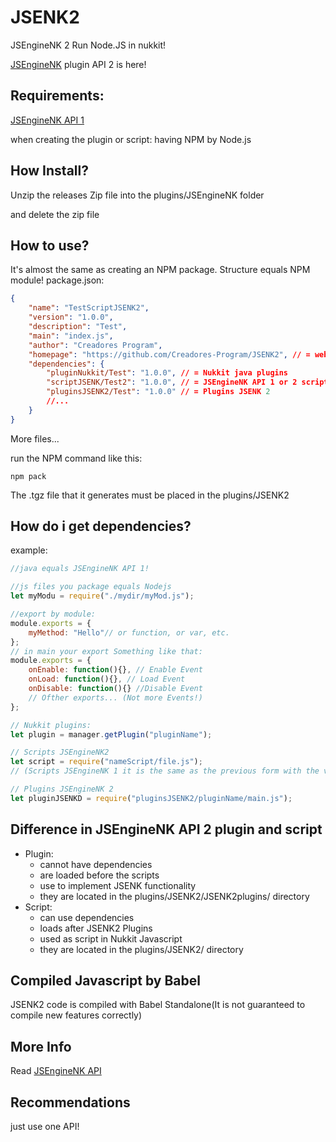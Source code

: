 # JSENK2
JSEngineNK 2 Run Node.JS in nukkit!

[JSEngineNK](https://cloudburstmc.org/resources/jsenginenk.939/) plugin API 2 is here!

## Requirements:

[JSEngineNK API 1](https://cloudburstmc.org/resources/jsenginenk.939/)

when creating the plugin or script: having NPM by Node.js

## How Install?
Unzip the releases Zip file into the plugins/JSEngineNK folder

and delete the zip file

## How to use?
It's almost the same as creating an NPM package.
Structure equals NPM module!
package.json:
```json
{
    "name": "TestScriptJSENK2",
    "version": "1.0.0",
    "description": "Test",
    "main": "index.js",
    "author": "Creadores Program",
    "homepage": "https://github.com/Creadores-Program/JSENK2", // = website
    "dependencies": {
        "pluginNukkit/Test": "1.0.0", // = Nukkit java plugins
        "scriptJSENK/Test2": "1.0.0", // = JSEngineNK API 1 or 2 script
        "pluginsJSENK2/Test": "1.0.0" // = Plugins JSENK 2
        //...
    }
}
```
More files...

run the NPM command like this:
```shell
npm pack
```
The .tgz file that it generates must be placed in the plugins/JSENK2

## How do i get dependencies?
example:
```js
//java equals JSEngineNK API 1!

//js files you package equals Nodejs
let myModu = require("./mydir/myMod.js");

//export by module:
module.exports = {
    myMethod: "Hello"// or function, or var, etc.
};
// in main your export Something like that:
module.exports = {
    onEnable: function(){}, // Enable Event
    onLoad: function(){}, // Load Event
    onDisable: function(){} //Disable Event
    // Ofther exports... (Not more Events!)
};

// Nukkit plugins:
let plugin = manager.getPlugin("pluginName");

// Scripts JSEngineNK2
let script = require("nameScript/file.js");
// (Scripts JSEngineNK 1 it is the same as the previous form with the variables declared by the script!)

// Plugins JSEngineNK 2
let pluginJSENKD = require("pluginsJSENK2/pluginName/main.js");
```

## Difference in JSEngineNK API 2 plugin and script

- Plugin:
  - cannot have dependencies
  - are loaded before the scripts
  - use to implement JSENK functionality
  - they are located in the plugins/JSENK2/JSENK2plugins/ directory
- Script:
  - can use dependencies
  - loads after JSENK2 Plugins
  - used as script in Nukkit Javascript
  - they are located in the plugins/JSENK2/ directory

## Compiled Javascript by Babel
JSENK2 code is compiled with Babel Standalone(It is not guaranteed to compile new features correctly)

## More Info
Read [JSEngineNK API](https://cloudburstmc.org/resources/jsenginenk.939/)

## Recommendations
just use one API!
